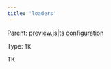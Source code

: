 ```yaml
---
title: 'loaders'
---
```


Parent: [preview.js|ts configuration](./Overview.md)

Type: `TK`

TK

<!-- prettier-ignore-start -->

<!-- <CodeSnippets
  paths={[
    'common/preview-config-loaders.js.mdx',
    'common/preview-config-loaders.ts.mdx',
  ]}
/> -->

<!-- prettier-ignore-end -->
